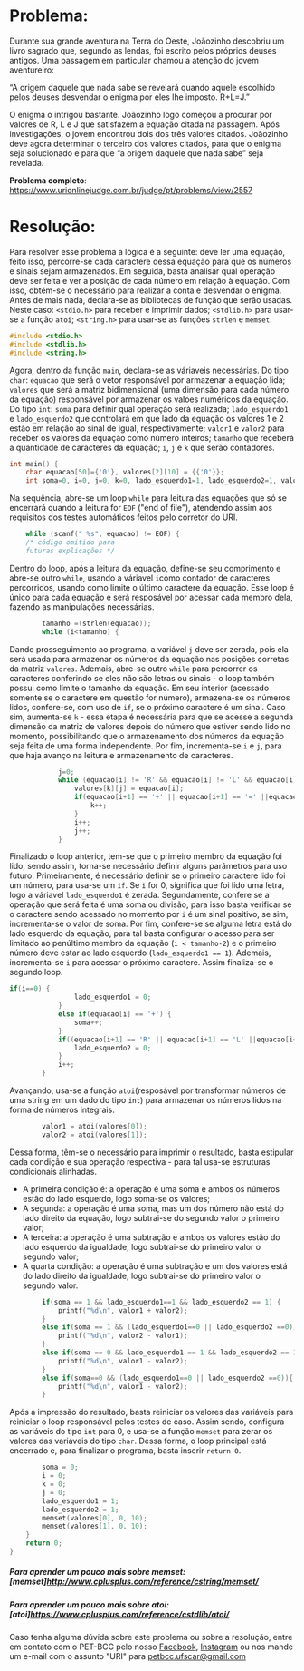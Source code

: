 # Problema:
Durante sua grande aventura na Terra do Oeste, Joãozinho descobriu um livro sagrado que, segundo as lendas, foi escrito pelos próprios deuses antigos. Uma passagem em particular chamou a atenção do jovem aventureiro:

“A origem daquele que nada sabe se revelará quando aquele escolhido pelos deuses desvendar o enigma por eles lhe imposto. R+L=J.”

O enigma o intrigou bastante. Joãozinho logo começou a procurar por valores de R, L e J que satisfazem a equação citada na passagem. Após investigações, o jovem encontrou dois dos três valores citados. Joãozinho deve agora determinar o terceiro dos valores citados, para que o enigma seja solucionado e para que “a origem daquele que nada sabe” seja revelada.

**Problema completo**: https://www.urionlinejudge.com.br/judge/pt/problems/view/2557

# Resolução:

Para resolver esse problema a lógica é a seguinte: deve ler uma equação, feito isso, percorre-se cada caractere dessa equação para que os números e sinais sejam armazenados. Em seguida, basta analisar qual operação deve ser feita e ver a posição de cada número em relação à equação. Com isso, obtém-se o necessário para realizar a conta e desvendar o enigma.
Antes de mais nada, declara-se as bibliotecas de função que serão usadas. Neste caso: `<stdio.h>` para receber e imprimir dados; `<stdlib.h>` para usar-se a função `atoi`; `<string.h>` para usar-se as funções `strlen` e `memset`. 
``` c
#include <stdio.h>
#include <stdlib.h>
#include <string.h>
```

Agora, dentro da função `main`, declara-se as váriaveis necessárias. Do tipo `char`: `equacao` que será o vetor responsável por armazenar a equação lida; `valores` que será a matriz bidimensional (uma dimensão para cada número da equação) responsável por armazenar os valoes numéricos da equação. Do tipo `int`: `soma` para definir qual operação será realizada; `lado_esquerdo1` e `lado_esquerdo2` que controlará em que lado da equação os valores 1 e 2 estão em relação ao sinal de igual, respectivamente; `valor1` e `valor2` para receber os valores da equação como número inteiros; `tamanho` que receberá a quantidade de caracteres da equação; `i`, `j` e `k` que serão contadores.
``` c
int main() {
    char equacao[50]={'0'}, valores[2][10] = {{'0'}};
    int soma=0, i=0, j=0, k=0, lado_esquerdo1=1, lado_esquerdo2=1, valor1, valor2, tamanho;
``` 

Na sequência, abre-se um loop `while` para leitura das equações que só se encerrará quando a leitura for `EOF` ("end of file"), atendendo assim aos requisitos dos testes automáticos feitos pelo corretor do URI. 
``` c
    while (scanf(" %s", equacao) != EOF) {
    /* código omitido para
    futuras explicações */
```

Dentro do loop, após a leitura da equação, define-se seu comprimento e abre-se outro `while`, usando a váriavel `i`como contador de caracteres percorridos, usando como limite o último caractere da equação. Esse loop é único para cada equação e será resposável por acessar cada membro dela, fazendo as manipulações necessárias.
``` c
        tamanho =(strlen(equacao));
        while (i<tamanho) {
```

Dando prosseguimento ao programa, a variável `j` deve ser zerada, pois ela será usada para armazenar os números da equação nas posições corretas da matriz `valores`. Ademais, abre-se outro `while` para percorrer os caracteres conferindo se eles não são letras ou sinais - o loop também possui como limite o tamanho da equação. Em seu interior (acessado somente se o caractere em questão for número), armazena-se os números lidos, confere-se, com uso de `if`, se o próximo caractere é um sinal. Caso sim, aumenta-se `k` - essa etapa é necessária para que se acesse a segunda dimensão da matriz de valores depois do número que estiver sendo lido no momento, possibilitando que o armazenamento dos números da  equação seja feita de uma forma independente. Por fim, incrementa-se `i` e `j`, para que haja avanço na leitura e armazenamento de caracteres.
``` c
            j=0;
            while (equacao[i] != 'R' && equacao[i] != 'L' && equacao[i] != 'J' && equacao[i] != '+' && equacao[i] != '=' && equacao[i] != '-' && i<tamanho) {
                valores[k][j] = equacao[i];
                if(equacao[i+1] == '+' || equacao[i+1] == '=' ||equacao[i+1] == '-' ) {
                    k++;
                }
                i++;
                j++;
            }
```

Finalizado o loop anterior, tem-se que o primeiro membro da equação foi lido, sendo assim, torna-se necessário definir alguns parâmetros para uso futuro. Primeiramente, é necessário definir se o primeiro caractere lido foi um número, para usa-se um `if`. Se `i` for 0, significa que foi lido uma letra, logo a  váriavel `lado_esquerdo1`  é zerada. Segundamente, confere se a operação que será feita é uma soma ou divisão, para isso basta  verificar se o caractere sendo acessado no momento por `i` é um sinal positivo, se sim, incrementa-se o valor de soma. Por fim, confere-se se alguma letra está do lado esquerdo da equação, para tal basta configurar o acesso para ser limitado ao penúltimo membro da equação (`i < tamanho-2`) e o primeiro número deve estar ao lado esquerdo (`lado_esquerdo1 == 1`). Ademais, incrementa-se `i` para acessar o próximo caractere. Assim finaliza-se o segundo loop.
``` c
if(i==0) {
                lado_esquerdo1 = 0;
            }
            else if(equacao[i] == '+') {
                soma++;
            }
            if((equacao[i+1] == 'R' || equacao[i+1] == 'L' ||equacao[i+1] == 'J') && lado_esquerdo1 == 1 && i<tamanho-2) {
                lado_esquerdo2 = 0;
            }
            i++;
        }
```

Avançando, usa-se a função `atoi`(resposável por transformar números de uma string em um dado do tipo `int`) para armazenar os números lidos na forma de números integrais.
``` c
        valor1 = atoi(valores[0]);
        valor2 = atoi(valores[1]);
```

Dessa forma, têm-se o necessário para imprimir o resultado, basta estipular cada condição e sua operação respectiva - para tal usa-se estruturas condicionais alinhadas.
* A primeira condição é: a operação é uma soma e ambos os números estão do lado esquerdo, logo soma-se os valores;
* A segunda: a operação é uma soma, mas um dos número não está do lado direito da equação, logo subtrai-se do segundo valor o primeiro valor;
* A terceira: a operação é uma subtração e ambos os valores estão do lado esquerdo da igualdade, logo subtrai-se do primeiro valor o segundo valor; 
* A quarta condição: a operação é uma subtração e um dos valores está do lado direito da igualdade, logo subtrai-se do primeiro valor o segundo valor.
``` c 
        if(soma == 1 && lado_esquerdo1==1 && lado_esquerdo2 == 1) {
            printf("%d\n", valor1 + valor2);
        }
        else if(soma == 1 && (lado_esquerdo1==0 || lado_esquerdo2 ==0)) {
            printf("%d\n", valor2 - valor1);
        }
        else if(soma == 0 && lado_esquerdo1 == 1 && lado_esquerdo2 == 1) {
            printf("%d\n", valor1 - valor2);
        }
        else if(soma==0 && (lado_esquerdo1==0 || lado_esquerdo2 ==0)){
            printf("%d\n", valor1 - valor2);
        }
```

Após a impressão do resultado, basta reiniciar os valores das variáveis para reiniciar o loop responsável pelos testes de caso. Assim sendo, configura as variáveis do tipo `int` para 0, e usa-se a função `memset` para zerar os valores das variáveis do tipo `char`. Dessa forma, o loop principal está encerrado e, para finalizar o programa, basta inserir `return 0`.
``` c
        soma = 0;
        i = 0;
        k = 0;
        j = 0;
        lado_esquerdo1 = 1;
        lado_esquerdo2 = 1;
        memset(valores[0], 0, 10);
        memset(valores[1], 0, 10);
    }
    return 0;
}
```

##### Para aprender um pouco mais sobre memset:[memset]http://www.cplusplus.com/reference/cstring/memset/
##### Para aprender um pouco mais sobre atoi:[atoi]https://www.cplusplus.com/reference/cstdlib/atoi/

Caso tenha alguma dúvida sobre este problema ou sobre a resolução, entre em contato com o PET-BCC pelo nosso [Facebook](https://www.facebook.com/petbcc/), [Instagram](https://www.instagram.com/petbcc.ufscar/) ou nos mande um e-mail com o assunto "URI" para petbcc.ufscar@gmail.com
